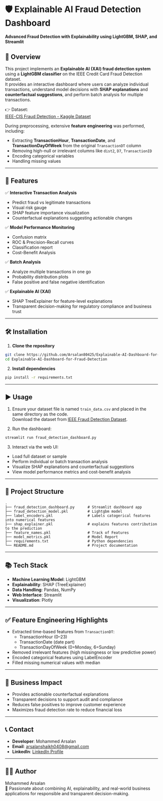 # 🛡️ Explainable AI Fraud Detection Dashboard  
**Advanced Fraud Detection with Explainability using LightGBM, SHAP, and Streamlit**  

## 📌 Overview  
This project implements an **Explainable AI (XAI) fraud detection system** using a **LightGBM classifier** on the IEEE Credit Card Fraud Detection dataset.  
It provides an interactive dashboard where users can analyze individual transactions, understand model decisions with **SHAP explanations** and **counterfactual suggestions**, and perform batch analysis for multiple transactions.

👉 Dataset:  
[IEEE-CIS Fraud Detection - Kaggle Dataset](https://www.kaggle.com/c/ieee-fraud-detection/data)

During preprocessing, extensive **feature engineering** was performed, including:  
- Extracting **TransactionHour**, **TransactionDate**, and **TransactionDayOfWeek** from the original `TransactionDT` column  
- Removing high-null or irrelevant columns like `dist2`, `D7`, `TransactionID`  
- Encoding categorical variables  
- Handling missing values  

---

## 🚀 Features  
✅ **Interactive Transaction Analysis**  
- Predict fraud vs legitimate transactions  
- Visual risk gauge  
- SHAP feature importance visualization  
- Counterfactual explanations suggesting actionable changes  

✅ **Model Performance Monitoring**  
- Confusion matrix  
- ROC & Precision-Recall curves  
- Classification report  
- Cost-Benefit Analysis  

✅ **Batch Analysis**  
- Analyze multiple transactions in one go  
- Probability distribution plots  
- False positive and false negative identification  

✅ **Explainable AI (XAI)**  
- SHAP TreeExplainer for feature-level explanations  
- Transparent decision-making for regulatory compliance and business trust  

---

## 🛠️ Installation  

1. **Clone the repository**  
```bash
git clone https://github.com/Arsalan80425/Explainable-AI-Dashboard-for-Fraud-Detection.git
cd Explainable-AI-Dashboard-for-Fraud-Detection
```

2. **Install dependencies**  
```bash
pip install -r requirements.txt
```

---

## ▶️ Usage  

1. Ensure your dataset file is named `train_data.csv` and placed in the same directory as the code.  
   Download the dataset from [IEEE Fraud Detection Dataset](https://www.kaggle.com/c/ieee-fraud-detection/data).

2. Run the dashboard:  
```bash
streamlit run fraud_detection_dashboard.py
```

3. Interact via the web UI:  
- Load full dataset or sample  
- Perform individual or batch transaction analysis  
- Visualize SHAP explanations and counterfactual suggestions  
- View model performance metrics and cost-benefit analysis  

---

## 📂 Project Structure  
```
.
├── fraud_detection_dashboard.py      # Streamlit dashboard app
├── fraud_detection_model.pkl         # Lightgbm model
├── label_encoders.pkl                # Labels catogerical features into numerical features
├── shap_explainer.pkl                # explains features contribution to the prediction
├── feature_names.pkl                 # Track of Features
├── model_metrics.pkl                 # Model Report
├── requirements.txt                  # Python dependencies
└── README.md                         # Project documentation
```

---

## 📚 Tech Stack  
- **Machine Learning Model**: LightGBM  
- **Explainability**: SHAP (TreeExplainer)  
- **Data Handling**: Pandas, NumPy  
- **Web Interface**: Streamlit  
- **Visualization**: Plotly  

---

## ✅ Feature Engineering Highlights  
- Extracted time-based features from `TransactionDT`:  
   - TransactionHour (0–23)  
   - TransactionDate (date part)  
   - TransactionDayOfWeek (0=Monday, 6=Sunday)  
- Removed irrelevant features (high missingness or low predictive power)  
- Encoded categorical features using LabelEncoder  
- Filled missing numerical values with median  

---

## 🎯 Business Impact  
- Provides actionable counterfactual explanations  
- Transparent decisions to support audit and compliance  
- Reduces false positives to improve customer experience  
- Maximizes fraud detection rate to reduce financial loss  

---

## 📞 Contact  
- **Developer**: Mohammed Arsalan  
- **Email**: arsalanshaikh0408@gmail.com  
- **LinkedIn**: [LinkedIn Profile](http://www.linkedin.com/in/mohammed-arsalan-58543a305)  

---

## 👨‍💻 Author  
Mohammed Arsalan  
🎯 Passionate about combining AI, explainability, and real-world business applications for responsible and transparent decision-making.
